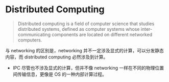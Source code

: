 # Distributed Computing
> Distributed computing is a field of computer science that studies distributed systems, defined as computer systems whose inter-communicating components are located on different networked computers.

与 networking 的区别是，networking 并不一定涉及显式的计算，可以分发静态内容，而 distributed computing 必然涉及到计算。
- IPC 尽管也不涉及显式的计算，但并不像 networking 一样在不同的物理位置间传输信息，更像是 OS 的一种内部计算过程。